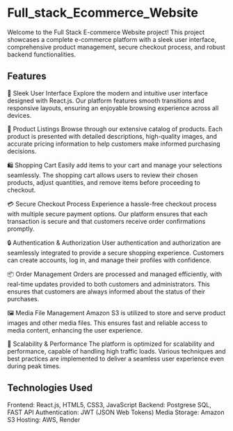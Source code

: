 # Full_stack_Ecommerce_Website
Welcome to the Full Stack E-commerce Website project! This project showcases a complete e-commerce platform with a sleek user interface, comprehensive product management, secure checkout process, and robust backend functionalities.

## Features
🎨 Sleek User Interface
Explore the modern and intuitive user interface designed with React.js. Our platform features smooth transitions and responsive layouts, ensuring an enjoyable browsing experience across all devices.

🛒 Product Listings
Browse through our extensive catalog of products. Each product is presented with detailed descriptions, high-quality images, and accurate pricing information to help customers make informed purchasing decisions.

🛍️ Shopping Cart
Easily add items to your cart and manage your selections seamlessly. The shopping cart allows users to review their chosen products, adjust quantities, and remove items before proceeding to checkout.

💳 Secure Checkout Process
Experience a hassle-free checkout process with multiple secure payment options. Our platform ensures that each transaction is secure and that customers receive order confirmations promptly.

🔒 Authentication & Authorization
User authentication and authorization are seamlessly integrated to provide a secure shopping experience. Customers can create accounts, log in, and manage their profiles with confidence.

📦 Order Management
Orders are processed and managed efficiently, with real-time updates provided to both customers and administrators. This ensures that customers are always informed about the status of their purchases.

🖼️ Media File Management
Amazon S3 is utilized to store and serve product images and other media files. This ensures fast and reliable access to media content, enhancing the user experience.

🚀 Scalability & Performance
The platform is optimized for scalability and performance, capable of handling high traffic loads. Various techniques and best practices are implemented to deliver a seamless user experience even during peak times.

## Technologies Used
Frontend: React.js, HTML5, CSS3, JavaScript
Backend: Postgrese SQL, FAST API
Authentication: JWT (JSON Web Tokens)
Media Storage: Amazon S3
Hosting: AWS, Render
